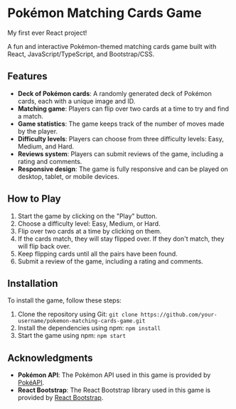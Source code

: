 # Pokémon Matching Cards Game

My first ever React project!

A fun and interactive Pokémon-themed matching cards game built with React, JavaScript/TypeScript, and Bootstrap/CSS.

## Features

* **Deck of Pokémon cards**: A randomly generated deck of Pokémon cards, each with a unique image and ID.
* **Matching game**: Players can flip over two cards at a time to try and find a match.
* **Game statistics**: The game keeps track of the number of moves made by the player.
* **Difficulty levels**: Players can choose from three difficulty levels: Easy, Medium, and Hard.
* **Reviews system**: Players can submit reviews of the game, including a rating and comments.
* **Responsive design**: The game is fully responsive and can be played on desktop, tablet, or mobile devices.

## How to Play

1. Start the game by clicking on the "Play" button.
2. Choose a difficulty level: Easy, Medium, or Hard.
3. Flip over two cards at a time by clicking on them.
4. If the cards match, they will stay flipped over. If they don't match, they will flip back over.
5. Keep flipping cards until all the pairs have been found.
6. Submit a review of the game, including a rating and comments.

## Installation

To install the game, follow these steps:

1. Clone the repository using Git: `git clone https://github.com/your-username/pokemon-matching-cards-game.git`
2. Install the dependencies using npm: `npm install`
3. Start the game using npm: `npm start`

## Acknowledgments

* **Pokémon API**: The Pokémon API used in this game is provided by [PokéAPI](https://pokeapi.co/).
* **React Bootstrap**: The React Bootstrap library used in this game is provided by [React Bootstrap](https://react-bootstrap.github.io/).